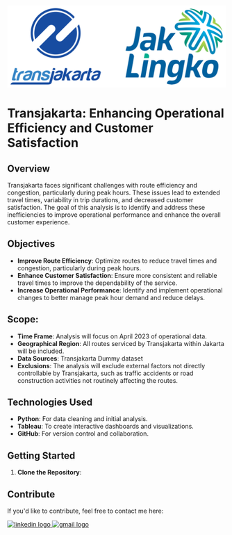 ![Header](Ilustration.png)

# Transjakarta: Enhancing Operational Efficiency and Customer Satisfaction

## Overview

Transjakarta faces significant challenges with route efficiency and congestion, particularly during peak hours. These issues lead to extended travel times, variability in trip durations, and decreased customer satisfaction. The goal of this analysis is to identify and address these inefficiencies to improve operational performance and enhance the overall customer experience.


## Objectives

- **Improve Route Efficiency**: Optimize routes to reduce travel times and congestion, particularly during peak hours.
- **Enhance Customer Satisfaction**: Ensure more consistent and reliable travel times to improve the dependability of the service.
- **Increase Operational Performance**: Identify and implement operational changes to better manage peak hour demand and reduce delays.

## Scope:

- **Time Frame**: Analysis will focus on April 2023 of operational data.
- **Geographical Region**: All routes serviced by Transjakarta within Jakarta will be included.
- **Data Sources**: Transjakarta Dummy dataset
- **Exclusions**: The analysis will exclude external factors not directly controllable by Transjakarta, such as traffic accidents or road construction activities not routinely affecting the routes.

## Technologies Used

- **Python**: For data cleaning and initial analysis.
- **Tableau**: To create interactive dashboards and visualizations.
- **GitHub**: For version control and collaboration.

## Getting Started

1. **Clone the Repository**:



## Contribute

If you'd like to contribute, feel free to contact me here:

<a href="https://www.linkedin.com/in/galuh-anjarweni-b50368262/" target="_blank">
    <img src="https://raw.githubusercontent.com/maurodesouza/profile-readme-generator/master/src/assets/icons/social/linkedin/default.svg" width="52" height="40" alt="linkedin logo"/>
  </a>
  <a href="anjarwenig@gmail.com" target="_blank">
    <img src="https://raw.githubusercontent.com/maurodesouza/profile-readme-generator/master/src/assets/icons/social/gmail/default.svg"  width="52" height="40" alt="gmail logo"/>
  </a>
